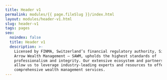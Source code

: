 ```yaml
---
title: Header v1
permalink: modules/{{ page.fileSlug }}/index.html
layout: modules/header-v1.html
slug: header-v1
tags: pages
seo:
  noindex: false
  title: Header v1
  description: >-
    Licensed by FINMA, Switzerland’s financial regulatory authority, Silver
    Arrow Wealth Management — SAWM, upholds the highest standards of
    professionalism and integrity. Our extensive ecosystem and partnership model
    allow us to leverage industry-leading experts and resources to offer
    comprehensive wealth management services.
---
```



